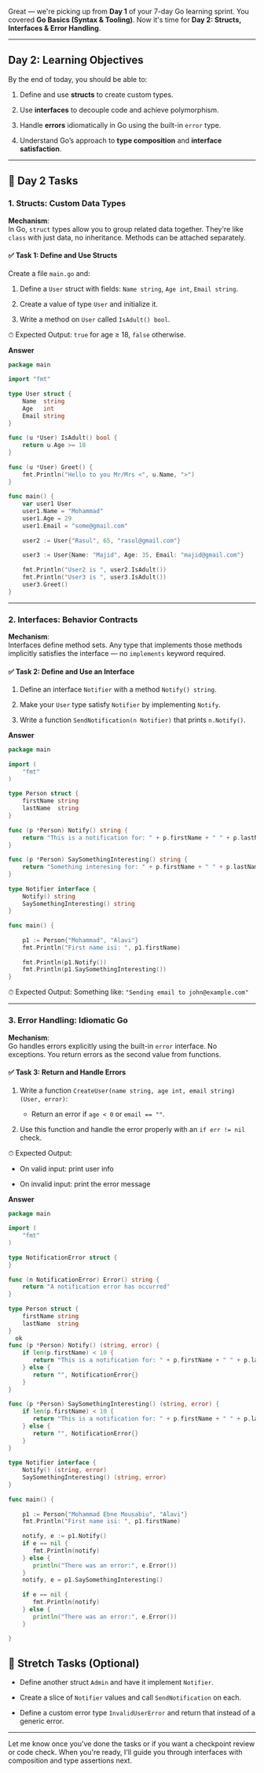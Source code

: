Great — we're picking up from **Day 1** of your 7-day Go learning sprint. You covered **Go Basics (Syntax & Tooling)**. Now it's time for **Day 2: Structs, Interfaces & Error Handling**.

---

## **Day 2: Learning Objectives**

By the end of today, you should be able to:

1. Define and use **structs** to create custom types.
    
2. Use **interfaces** to decouple code and achieve polymorphism.
    
3. Handle **errors** idiomatically in Go using the built-in `error` type.
    
4. Understand Go’s approach to **type composition** and **interface satisfaction**.
    

---

## **🚀 Day 2 Tasks**

### 1. **Structs: Custom Data Types**

**Mechanism**:  
In Go, `struct` types allow you to group related data together. They're like `class` with just data, no inheritance. Methods can be attached separately.

#### ✅ Task 1: Define and Use Structs

Create a file `main.go` and:

1. Define a `User` struct with fields: `Name string`, `Age int`, `Email string`.
    
2. Create a value of type `User` and initialize it.
    
3. Write a method on `User` called `IsAdult() bool`.
    

⏱ Expected Output: `true` for age ≥ 18, `false` otherwise.

**Answer**
```go
package main  
  
import "fmt"  
  
type User struct {  
    Name  string  
    Age   int  
    Email string  
}  
  
func (u *User) IsAdult() bool {  
    return u.Age >= 18  
}  
  
func (u *User) Greet() {  
    fmt.Println("Hello to you Mr/Mrs <", u.Name, ">")  
}  
  
func main() {  
    var user1 User  
    user1.Name = "Mohammad"  
    user1.Age = 29  
    user1.Email = "some@gmail.com"  
  
    user2 := User{"Rasul", 65, "rasul@gmail.com"}  
  
    user3 := User{Name: "Majid", Age: 35, Email: "majid@gmail.com"}  
  
    fmt.Println("User2 is ", user2.IsAdult())  
    fmt.Println("User3 is ", user3.IsAdult())  
    user3.Greet()  
}
```

---

### 2. **Interfaces: Behavior Contracts**

**Mechanism**:  
Interfaces define method sets. Any type that implements those methods implicitly satisfies the interface — no `implements` keyword required.

#### ✅ Task 2: Define and Use an Interface

1. Define an interface `Notifier` with a method `Notify() string`.
    
2. Make your `User` type satisfy `Notifier` by implementing `Notify`.
    
3. Write a function `SendNotification(n Notifier)` that prints `n.Notify()`.
    

**Answer**

```go
package main  
  
import (  
    "fmt"  
)  
  
type Person struct {  
    firstName string  
    lastName  string  
}  
  
func (p *Person) Notify() string {  
    return "This is a notification for: " + p.firstName + " " + p.lastName  
}  
  
func (p *Person) SaySomethingInteresting() string {  
    return "Something interesing for: " + p.firstName + " " + p.lastName  
}  
  
type Notifier interface {  
    Notify() string  
    SaySomethingInteresting() string  
}  
  
func main() {  
  
    p1 := Person{"Mohammad", "Alavi"}  
    fmt.Println("First name isi: ", p1.firstName)  
  
    fmt.Println(p1.Notify())  
    fmt.Println(p1.SaySomethingInteresting())  
}
```

⏱ Expected Output: Something like: `"Sending email to john@example.com"`

---

### 3. **Error Handling: Idiomatic Go**

**Mechanism**:  
Go handles errors explicitly using the built-in `error` interface. No exceptions. You return errors as the second value from functions.

#### ✅ Task 3: Return and Handle Errors

1. Write a function `CreateUser(name string, age int, email string) (User, error)`:
    
    - Return an error if `age < 0` or `email == ""`.
        
2. Use this function and handle the error properly with an `if err != nil` check.
    

⏱ Expected Output:

- On valid input: print user info
    
- On invalid input: print the error message
    

**Answer**

```go
package main  
  
import (  
    "fmt"  
)  
  
type NotificationError struct {  
}  
  
func (n NotificationError) Error() string {  
    return "A notification error has occurred"  
}  
  
type Person struct {  
    firstName string  
    lastName  string  
}  
  ok
func (p *Person) Notify() (string, error) {  
    if len(p.firstName) < 10 {  
       return "This is a notification for: " + p.firstName + " " + p.lastName, nil  
    } else {  
       return "", NotificationError{}  
    }  
}  
  
func (p *Person) SaySomethingInteresting() (string, error) {  
    if len(p.firstName) < 10 {  
       return "This is a notification for: " + p.firstName + " " + p.lastName, nil  
    } else {  
       return "", NotificationError{}  
    }  
}  
  
type Notifier interface {  
    Notify() (string, error)  
    SaySomethingInteresting() (string, error)  
}  
  
func main() {  
  
    p1 := Person{"Mohammad Ebne Mousabiu", "Alavi"}  
    fmt.Println("First name isi: ", p1.firstName)  
  
    notify, e := p1.Notify()  
    if e == nil {  
       fmt.Println(notify)  
    } else {  
       println("There was an error:", e.Error())  
    }  
    notify, e = p1.SaySomethingInteresting()  
  
    if e == nil {  
       fmt.Println(notify)  
    } else {  
       println("There was an error:", e.Error())  
    }  
  
}
```

## 🧠 Stretch Tasks (Optional)

- Define another struct `Admin` and have it implement `Notifier`.
    
- Create a slice of `Notifier` values and call `SendNotification` on each.
    
- Define a custom error type `InvalidUserError` and return that instead of a generic error.
    

---

Let me know once you've done the tasks or if you want a checkpoint review or code check. When you're ready, I'll guide you through interfaces with composition and type assertions next.